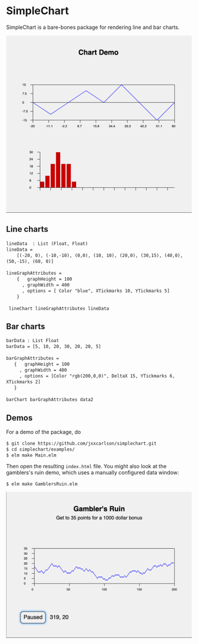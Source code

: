 # SimpleChart

SimpleChart is a bare-bones package for rendering line and bar charts. 

![(Demo image in GitHub Repo)](demo.png)

## Line charts


    lineData  : List (Float, Float)
    lineData =
        [(-20, 0), (-10,-10), (0,0), (10, 10), (20,0), (30,15), (40,0), (50,-15), (60, 0)]

    lineGraphAttributes =
        {   graphHeight = 100
          , graphWidth = 400
          , options = [ Color "blue", XTickmarks 10, YTickmarks 5]
        }
        
     lineChart lineGraphAttributes lineData
     
## Bar charts
        
    barData : List Float
    barData = [5, 10, 20, 30, 20, 20, 5]

    barGraphAttributes =
       {   graphHeight = 100
         , graphWidth = 400
         , options = [Color "rgb(200,0,0)", DeltaX 15, YTickmarks 6, XTickmarks 2]
       }
       
    barChart barGraphAttributes data2
    
## Demos

For a demo of the package, do

    $ git clone https://github.com/jxxcarlson/simplechart.git
    $ cd simplechart/examples/
    $ elm make Main.elm
    
Then open the resulting `index.html` file.  You might also
look at the gamblers's ruin demo, which uses a manually configured
data window:

    $ elm make GamblersRuin.elm
   
![(Demo image in GitHub Repo)](gr.png)
    




